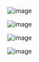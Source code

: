 ![image](https://github.com/yangshiteng/Data-Science-Learning-Path/assets/60442877/29d28bfe-c4a4-4727-b283-21d99e66d8f9)

![image](https://github.com/yangshiteng/Data-Science-Learning-Path/assets/60442877/f4eb06e1-a69d-4c09-9fe9-1d8308ca5ced)

![image](https://github.com/yangshiteng/Data-Science-Learning-Path/assets/60442877/8a38c875-8234-416e-ab08-d13600f34d10)

![image](https://github.com/yangshiteng/Data-Science-Learning-Path/assets/60442877/1307b0bf-a471-4a57-8be3-d8ae399eaaeb)
